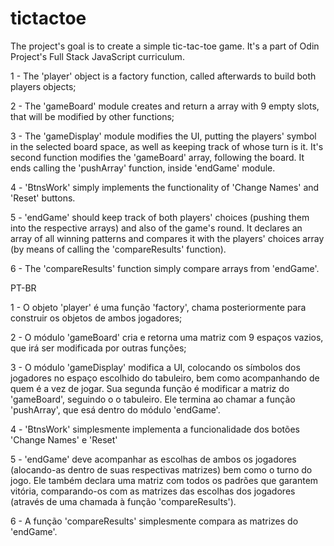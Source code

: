 # tictactoe

The project's goal is to create a simple tic-tac-toe game. It's a part of Odin Project's Full Stack JavaScript curriculum.


1 - The 'player' object is a factory function, called afterwards to build both players objects;

2 - The 'gameBoard' module creates and return a array with 9 empty slots, that will be modified by other functions;

3 - The 'gameDisplay' module modifies the UI, putting the players' symbol in the selected board space, as well as keeping track of whose turn is it. It's second function modifies the 'gameBoard' array, following the board. It ends calling the 'pushArray' function, inside 'endGame' module.

4 - 'BtnsWork' simply implements the functionality of 'Change Names' and 'Reset' buttons.

5 - 'endGame' should keep track of both players' choices (pushing them into the respective arrays) and also of the game's round. It declares an array of all winning patterns and compares it with the players' choices array (by means of calling the 'compareResults' function).

6 - The 'compareResults' function simply compare arrays from 'endGame'.


PT-BR


1 - O objeto 'player' é uma função 'factory', chama posteriormente para construir os objetos de ambos jogadores;

2 - O módulo 'gameBoard' cria e retorna uma matriz com 9 espaços vazios, que irá ser modificada por outras funções;

3 - O módulo 'gameDisplay' modifica a UI, colocando os símbolos dos jogadores no espaço escolhido do tabuleiro, bem como acompanhando de quem é a vez de jogar. Sua segunda função é modificar a matriz do 'gameBoard', seguindo o o tabuleiro. Ele termina ao chamar a função 'pushArray', que esá dentro do módulo 'endGame'.

4 - 'BtnsWork' simplesmente implementa a funcionalidade dos botões 'Change Names' e 'Reset'

5 - 'endGame' deve acompanhar as escolhas de ambos os jogadores (alocando-as dentro de suas respectivas matrizes) bem como o turno do jogo. Ele também declara uma matriz com todos os padrões que garantem vitória, comparando-os com as matrizes das escolhas dos jogadores (através de uma chamada à função 'compareResults').

6 - A função 'compareResults' simplesmente compara as matrizes do 'endGame'.